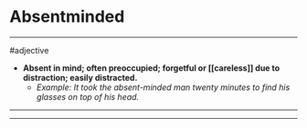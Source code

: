 # Absentminded
---
#adjective
- **Absent in mind; often preoccupied; forgetful or [[careless]] due to distraction; easily distracted.**
	- _Example: It took the absent-minded man twenty minutes to find his glasses on top of his head._
---
---
